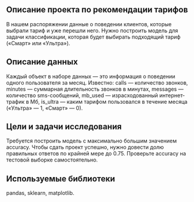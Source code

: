 ## Описание проекта по рекомендации тарифов

В нашем распоряжении данные о поведении клиентов, которые выбрали тариф и уже перешли него. Нужно построить модель для задачи классификации, которая будет выбирать подходящий тариф («Смарт» или «Ультра»). 

## Описание данных

Каждый объект в наборе данных — это информация о поведении одного пользователя за месяц. 
Известно:
сalls — количество звонков,
minutes — суммарная длительность звонков в минутах,
messages — количество sms-сообщений,
mb_used — израсходованный интернет-трафик в Мб,
is_ultra — каким тарифом пользовался в течение месяца («Ультра» — 1, «Смарт» — 0).

## Цели и задачи исследования

Требуется построить модель с максимально большим значением accuracy. Чтобы сдать проект успешно, нужно довести долю правильных ответов по крайней мере до 0.75. Проверьте accuracy на тестовой выборке самостоятельно.

## Используемые библиотеки

pandas, sklearn, matplotlib.


